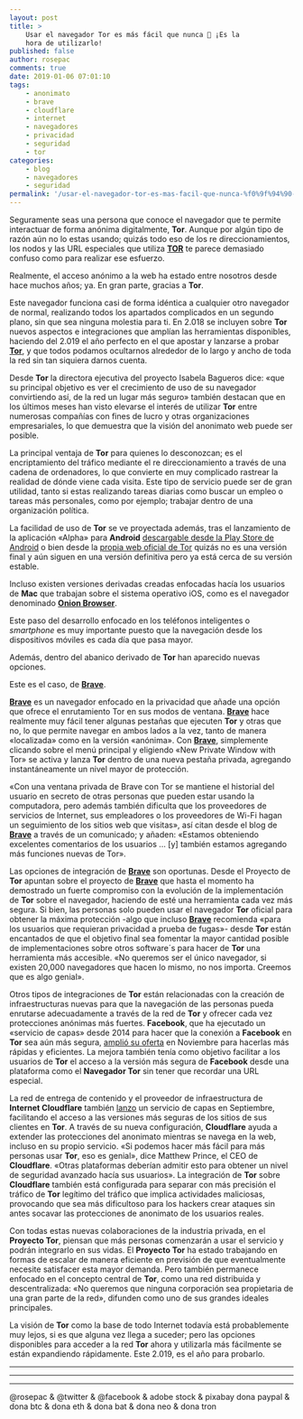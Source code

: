 ```yaml
---
layout: post
title: >
    Usar el navegador Tor es más fácil que nunca 🔐 ¡Es la
    hora de utilizarlo!
published: false
author: rosepac
comments: true
date: 2019-01-06 07:01:10
tags:
    - anonimato
    - brave
    - cloudflare
    - internet
    - navegadores
    - privacidad
    - seguridad
    - tor
categories:
    - blog
    - navegadores
    - seguridad
permalink: '/usar-el-navegador-tor-es-mas-facil-que-nunca-%f0%9f%94%90-es-la-hora-de-utilizarlo'
---
```

Seguramente seas una persona que conoce el navegador que te permite interactuar de forma anónima digitalmente, **Tor**. Aunque por algún tipo de razón aún no lo estas usando; quizás todo eso de los re direccionamientos, los nodos y las URL especiales que utiliza **[TOR][1]** te parece demasiado confuso como para realizar ese esfuerzo.

Realmente, el acceso anónimo a la web ha estado entre nosotros desde hace muchos años; ya. En gran parte, gracias a **Tor**.

Este navegador funciona casi de forma idéntica a cualquier otro navegador de normal, realizando todos los apartados complicados en un segundo plano, sin que sea ninguna molestia para ti. En 2.018 se incluyen sobre **Tor** nuevos aspectos e integraciones que amplían las herramientas disponibles, haciendo del 2.019 el año perfecto en el que apostar y lanzarse a probar **[Tor][1]**, y que todos podamos ocultarnos alrededor de lo largo y ancho de toda la red sin tan siquiera darnos cuenta.

Desde **Tor** la directora ejecutiva del proyecto Isabela Bagueros dice: &#171;que su principal objetivo es ver el crecimiento de uso de su navegador convirtiendo así, de la red un lugar más seguro&#187; también destacan que en los últimos meses han visto elevarse el interés de utilizar **Tor** entre numerosas compañías con fines de lucro y otras organizaciones empresariales, lo que demuestra que la visión del anonimato web puede ser posible.

La principal ventaja de **Tor** para quienes lo desconozcan; es el encriptamiento del tráfico mediante el re direccionamiento a través de una cadena de ordenadores, lo que convierte en muy complicado rastrear la realidad de dónde viene cada visita. Este tipo de servicio puede ser de gran utilidad, tanto si estas realizando tareas diarias como buscar un empleo o tareas más personales, como por ejemplo; trabajar dentro de una organización política.

La facilidad de uso de **Tor** se ve proyectada además, tras el lanzamiento de la aplicación &#171;Alpha&#187; para **Android** [descargable desde la Play Store de Android][2] o bien desde la [propia web oficial de Tor][3] quizás no es una versión final y aún siguen en una versión definitiva pero ya está cerca de su versión estable.
  
Incluso existen versiones derivadas creadas enfocadas hacía los usuarios de **Mac** que trabajan sobre el sistema operativo iOS, como es el navegador denominado **[Onion Browser][4]**.

Este paso del desarrollo enfocado en los teléfonos inteligentes o _smartphone_ es muy importante puesto que la navegación desde los dispositivos móviles es cada día que pasa mayor.

Además, dentro del abanico derivado de **Tor** han aparecido nuevas opciones.
  
Este es el caso, de [**Brave**][5].

[**Brave**][6] es un navegador enfocado en la privacidad que añade una opción que ofrece el enrutamiento Tor en sus modos de ventana. [**Brave**][6] hace realmente muy fácil tener algunas pestañas que ejecuten **Tor** y otras que no, lo que permite navegar en ambos lados a la vez, tanto de manera &#171;localizada&#187; como en la versión &#171;anónima&#187;. Con [**Brave**][6], simplemente clicando sobre el menú principal y eligiendo &#171;New Private Window with Tor&#187; se activa y lanza **Tor** dentro de una nueva pestaña privada, agregando instantáneamente un nivel mayor de protección.

&#171;Con una ventana privada de Brave con Tor se mantiene el historial del usuario en secreto de otras personas que pueden estar usando la computadora, pero además también dificulta que los proveedores de servicios de Internet, sus empleadores o los proveedores de Wi-Fi hagan un seguimiento de los sitios web que visitas&#187;, así citan desde el blog de [**Brave**][6] a través de un comunicado; y añaden: &#171;Estamos obteniendo excelentes comentarios de los usuarios &#8230; [y] también estamos agregando más funciones nuevas de Tor&#187;.

Las opciones de integración de [**Brave**][6] son oportunas. Desde el Proyecto de **Tor** apuntan sobre el proyecto de [**Brave**][6] que hasta el momento ha demostrado un fuerte compromiso con la evolución de la implementación de **Tor** sobre el navegador, haciendo de esté una herramienta cada vez más segura. Si bien, las personas solo pueden usar el navegador **Tor** oficial para obtener la máxima protección -algo que incluso [**Brave**][6] recomienda &#171;para los usuarios que requieran privacidad a prueba de fugas&#187;- desde **Tor** están encantados de que el objetivo final sea fomentar la mayor cantidad posible de implementaciones sobre otros software´s para hacer de **Tor** una herramienta más accesible. &#171;No queremos ser el único navegador, si existen 20,000 navegadores que hacen lo mismo, no nos importa. Creemos que es algo genial&#187;.

Otros tipos de integraciones de **Tor** están relacionadas con la creación de infraestructuras nuevas para que la navegación de las personas pueda enrutarse adecuadamente a través de la red de **Tor** y ofrecer cada vez protecciones anónimas más fuertes. **Facebook**, que ha ejecutado un &#171;servicio de capas&#187; desde 2014 para hacer que la conexión a **Facebook** en **Tor** sea aún más segura, [amplió su oferta][7] en Noviembre para hacerlas más rápidas y eficientes. La mejora también tenía como objetivo facilitar a los usuarios de **Tor** el acceso a la versión más segura de **Facebook** desde una plataforma como el **Navegador Tor** sin tener que recordar una URL especial.

La red de entrega de contenido y el proveedor de infraestructura de **Internet Cloudflare** también [lanzo][8] un servicio de capas en Septiembre, facilitando el acceso a las versiones más seguras de los sitios de sus clientes en **Tor**. A través de su nueva configuración, **Cloudflare** ayuda a extender las protecciones del anonimato mientras se navega en la web, incluso en su propio servicio. &#171;Si podemos hacer más fácil para más personas usar **Tor**, eso es genial&#187;, dice Matthew Prince, el CEO de **Cloudflare**. &#171;Otras plataformas deberían admitir esto para obtener un nivel de seguridad avanzado hacía sus usuarios&#187;. La integración de **Tor** sobre **Cloudflare** también está configurada para separar con más precisión el tráfico de **Tor** legítimo del tráfico que implica actividades maliciosas, provocando que sea más dificultoso para los hackers crear ataques sin antes socavar las protecciones de anonimato de los usuarios reales.

Con todas estas nuevas colaboraciones de la industria privada, en el **Proyecto Tor**, piensan que más personas comenzarán a usar el servicio y podrán integrarlo en sus vidas. El **Proyecto Tor** ha estado trabajando en formas de escalar de manera eficiente en previsión de que eventualmente necesite satisfacer esta mayor demanda. Pero también permanece enfocado en el concepto central de **Tor**, como una red distribuida y descentralizada: &#171;No queremos que ninguna corporación sea propietaria de una gran parte de la red&#187;, difunden como uno de sus grandes ideales principales.

La visión de **Tor** como la base de todo Internet todavía está probablemente muy lejos, si es que alguna vez llega a suceder; pero las opciones disponibles para acceder a la red **Tor** ahora y utilizarla más fácilmente se están expandiendo rápidamente. Este 2.019, es el año para probarlo.

* * *


   


* * *


   


* * *


  



  



  @rosepac & @twitter & @facebook & adobe stock & pixabay dona paypal & dona btc & dona eth & dona bat & dona neo & dona tron


 [1]: https://elbo.in/tor
 [2]: https://elbo.in/playtor
 [3]: https://elbo.in/tordownload
 [4]: https://elbo.in/tormac
 [5]: https://elbo.in/brave
 [6]: https://brave.com/mun192
 [7]: https://elbo.in/facebookprivacityconnections
 [8]: https://elbo.in/cloudflareonions